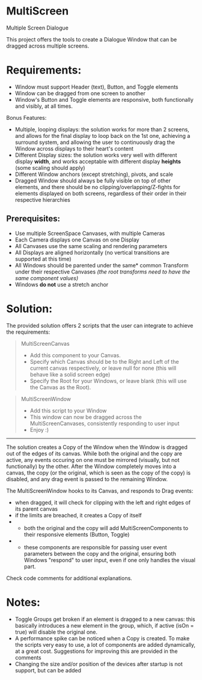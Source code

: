 # MultiScreen
Multiple Screen Dialogue

This project offers the tools to create a Dialogue Window that can be dragged across multiple screens.

Requirements:
=
- Window must support Header (text), Button, and Toggle elements
- Window can be dragged from one screen to another
- Window's Button and Toggle elements are responsive, both functionally and visibly, at all times.

Bonus Features:

- Multiple, looping displays: the solution works for more than 2 screens, and allows for the final display to loop back
  on the 1st one, achieving a surround system, and allowing the user to continuously drag the Window across displays to
  their heart's content
- Different Display sizes: the solution works very well with different display **width**, and works acceptable with
  different display **heights** (some scaling should apply)
- Different Window anchors (except stretching), pivots, and scale
- Dragged Window should always be fully visible on top of other elements, and there should be no clipping/overlapping/Z-fights for elements displayed on both screens, regardless of their order in their respective hierarchies

Prerequisites:
-
- Use multiple ScreenSpace Canvases, with multiple Cameras
- Each Camera displays one Canvas on one Display
- All Canvases use the same scaling and rendering parameters
- All Displays are aligned horizontally (no vertical transitions are supported at this time)
- All Windows should be parented under the same\* common Transform under their respective Canvases *(the root transforms need to have the same component values)* 
- Windows **do not** use a stretch anchor


Solution:
=
 The provided solution offers 2 scripts that the user can integrate to achieve the requirements:
 > MultiScreenCanvas
 >  - Add this component to your Canvas. 
 >  - Specify which Canvas should be to the Right and Left of the current canvas respectively, or leave null for none (this will behave like a solid screen edge)
 >  - Specify the Root for your Windows, or leave blank (this will use the Canvas as the Root).

> MultiScreenWindow
>  - Add this script to your Window
>  - This window can now be dragged across the MultiScreenCanvases, consistently responding to user input
>  - Enjoy :)

---
The solution creates a Copy of the Window when the Window is dragged out of the edges of its canvas. While both the original and the copy are active, any events occuring on one must be mirrored (visually, but not functionally) by the other. After the Window completely moves into a canvas, the copy (or the original, which is seen as the copy of the copy) is disabled, and any drag event is passed to the remaining Window.

The MultiScreenWindow hooks to its Canvas, and responds to Drag events:
- when dragged, it will check for clipping with the left and right edges of its parent canvas
- if the limits are breached, it creates a Copy of itself
- - both the original and the copy will add MultiScreenComponents to their responsive elements (Button, Toggle)
- - these components are responsible for passing user event parameters between the copy and the original, ensuring both Windows "respond" to user input, even if one only handles the visual part.

Check code comments for additional explanations.

Notes:
=
- Toggle Groups get broken if an element is dragged to a new canvas: this basically introduces a new element in the group, which, if active (isOn = true) will disable the original one.
- A performance spike can be noticed when a Copy is created. To make the scripts very easy to use, a lot of components are added dynamically, at a great cost. Suggestions for improving this are provided in the comments
- Changing the size and/or position of the devices after startup is not support, but can be added
